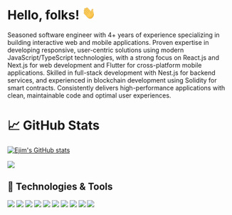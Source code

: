 # Hello, folks! <img src="https://raw.githubusercontent.com/ejim11/ejim11/master/wave.gif" width="30px" height="30px" />
Seasoned software engineer with 4+ years of experience specializing in building interactive web and mobile applications. Proven expertise in developing responsive, user-centric solutions using modern JavaScript/TypeScript technologies, with a strong focus on React.js and Next.js for web development and Flutter for cross-platform mobile applications.
Skilled in full-stack development with Nest.js for backend services, and experienced in blockchain development using Solidity for smart contracts. Consistently delivers high-performance applications with clean, maintainable code and optimal user experiences.



# &#x1f4c8; GitHub Stats
[![Ejim's GitHub stats](https://github-readme-stats.vercel.app/api?username=ejim11)](https://github.com/ejim11/github-readme-stats)

<a href="https://github.com/ejim11/ejim11">
  <img align="center" src="https://github-readme-stats.vercel.app/api/top-langs/?username=ejim11&hide=html,scss,css,tex&title_color=ffffff&text_color=c9cacc&icon_color=2bbc8a&bg_color=1d1f21&langs_count=3" />
</a>


## 🔧 Technologies & Tools
![](https://img.shields.io/badge/Html-informational?style=flat&logo=html&logoColor=white&color=2bbc8a)
![](https://img.shields.io/badge/Css-informational?style=flat&logo=css&logoColor=white&color=2bbc8a)
![](https://img.shields.io/badge/Scss-informational?style=flat&logo=scss&logoColor=white&color=2bbc8a)
![](https://img.shields.io/badge/Code-JavaScript-informational?style=flat&logo=javascript&logoColor=white&color=2bbc8a)
![](https://img.shields.io/badge/Code-Typescript-informational?style=flat&logo=typescript&logoColor=white&color=2bbc8a)
![](https://img.shields.io/badge/Code-ReactJs-informational?style=flat&logo=react.js&logoColor=white&color=2bbc8a)
![](https://img.shields.io/badge/Code-TailwindCss-informational?style=flat&logo=tailwind&logoColor=white&color=2bbc8a)
![](https://img.shields.io/badge/Code-NextJs-informational?style=flat&logo=next.js&logoColor=white&color=2bbc8a)
![](https://img.shields.io/badge/Code-Solidity-informational?style=flat&logo=solidity&logoColor=white&color=2bbc8a)
![](https://img.shields.io/badge/Code-Hardhat-informational?style=flat&logo=hardhat&logoColor=white&color=2bbc8a)




<!-- links to your social media accounts -->

[1]: https://twitter.com/@favourejim56
[2]: https://www.linkedin.com/in/favour-ejim-a29967238





